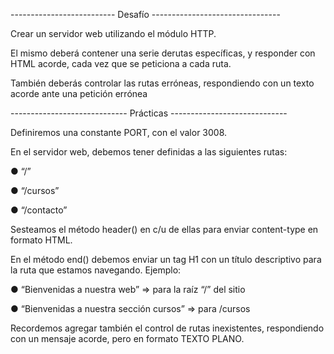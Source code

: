   -------------------------- Desafío  --------------------------------

Crear un servidor web utilizando el módulo HTTP.

El mismo deberá contener una serie derutas específicas, y responder con
HTML acorde, cada vez que se peticiona a cada ruta.

También deberás controlar las rutas erróneas, respondiendo con un texto
acorde ante una petición errónea

----------------------------- Prácticas -----------------------------

Definiremos una constante PORT, con el valor 3008.

En el servidor web, debemos tener definidas a las siguientes rutas:

● “/”

● “/cursos”

● “/contacto”

Sesteamos el método header() en c/u de ellas para enviar content-type en formato HTML. 

En el método end() debemos enviar un tag H1 con un título descriptivo para la ruta que estamos navegando. Ejemplo:

● “Bienvenidas a nuestra web” => para la raíz “/” del sitio

● “Bienvenidas a nuestra sección cursos” => para /cursos

Recordemos agregar también el control de rutas inexistentes, respondiendo con un mensaje acorde, pero en formato TEXTO PLANO.